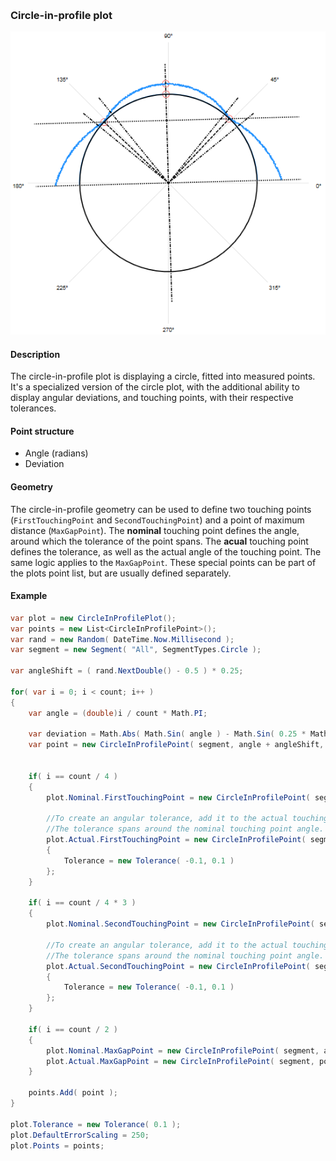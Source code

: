 [preview]: gfx/CircleInProfile.png "Circle-in-profile plot"
<br/>
### Circle-in-profile plot

![Circle in profile plot][preview]

#### Description

The circle-in-profile plot is displaying a circle, fitted into measured points. It's a specialized version of the circle plot, with the additional ability to display angular deviations, and touching points, with their respective tolerances.

#### Point structure

* Angle (radians)
* Deviation

#### Geometry

The circle-in-profile geometry can be used to define two touching points (`FirstTouchingPoint` and `SecondTouchingPoint`) and a point of maximum distance (`MaxGapPoint`). The __nominal__ touching point defines the angle, around which the tolerance of the point spans. The __acual__ touching point defines the tolerance, as well as the actual angle of the touching point. The same logic applies to the `MaxGapPoint`.
These special points can be part of the plots point list, but are usually defined separately.

#### Example

```csharp
var plot = new CircleInProfilePlot();
var points = new List<CircleInProfilePoint>();
var rand = new Random( DateTime.Now.Millisecond );
var segment = new Segment( "All", SegmentTypes.Circle );

var angleShift = ( rand.NextDouble() - 0.5 ) * 0.25;

for( var i = 0; i < count; i++ )
{
	var angle = (double)i / count * Math.PI;

	var deviation = Math.Abs( Math.Sin( angle ) - Math.Sin( 0.25 * Math.PI ) ) * 0.1 + ( rand.NextDouble() - 0.5 ) * 0.005;
	var point = new CircleInProfilePoint( segment, angle + angleShift, deviation );


	if( i == count / 4 )
	{
		plot.Nominal.FirstTouchingPoint = new CircleInProfilePoint( segment, angle, 0 );

		//To create an angular tolerance, add it to the actual touching points.
		//The tolerance spans around the nominal touching point angle.
		plot.Actual.FirstTouchingPoint = new CircleInProfilePoint( segment, point.Angle, point.Deviation )
		{
			Tolerance = new Tolerance( -0.1, 0.1 )
		};
	}

	if( i == count / 4 * 3 )
	{
		plot.Nominal.SecondTouchingPoint = new CircleInProfilePoint( segment, angle, 0 );

		//To create an angular tolerance, add it to the actual touching points.
		//The tolerance spans around the nominal touching point angle.
		plot.Actual.SecondTouchingPoint = new CircleInProfilePoint( segment, point.Angle, point.Deviation )
		{
			Tolerance = new Tolerance( -0.1, 0.1 )
		};
	}

	if( i == count / 2 )
	{
		plot.Nominal.MaxGapPoint = new CircleInProfilePoint( segment, angle, 0 );
		plot.Actual.MaxGapPoint = new CircleInProfilePoint( segment, point.Angle, point.Deviation );
	}

	points.Add( point );
}

plot.Tolerance = new Tolerance( 0.1 );
plot.DefaultErrorScaling = 250;
plot.Points = points;
```
<br/>
<br/>
